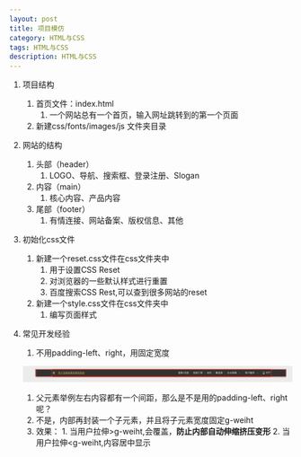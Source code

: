 ```yaml
---
layout: post
title: 项目模仿
category: HTML与CSS
tags: HTML与CSS
description: HTML与CSS
---  
```


1. 项目结构
    1. 首页文件：index.html
        1. 一个网站总有一个首页，输入网址跳转到的第一个页面
    2. 新建css/fonts/images/js 文件夹目录
2. 网站的结构
    1. 头部（header）
        1. LOGO、导航、搜索框、登录注册、Slogan
    2. 内容（main）
        1. 核心内容、产品内容
    3. 尾部（footer）
        1. 有情连接、网站备案、版权信息、其他
3. 初始化css文件
    1. 新建一个reset.css文件在css文件夹中
        1. 用于设置CSS Reset
        2. 对浏览器的一些默认样式进行重置
        3. 百度搜索CSS Rest,可以查到很多网站的reset
    2. 新建一个style.css文件在css文件夹中
        1. 编写页面样式
4. 常见开发经验
    1. 不用padding-left、right，用固定宽度
     
      ![pic](https://raw.githubusercontent.com/zhoghua123/imgsBed/master/webzh_50.png) 
      
      1. 父元素举例左右内容都有一个间距，那么是不是用的padding-left、right呢？
      2. 不是，内部再封装一个子元素，并且将子元素宽度固定g-weiht
      3. 效果：
        1. 当用户拉伸>g-weiht,会覆盖，**防止内部自动伸缩挤压变形**
        2. 当用户拉伸<g-weiht,内容居中显示
        

